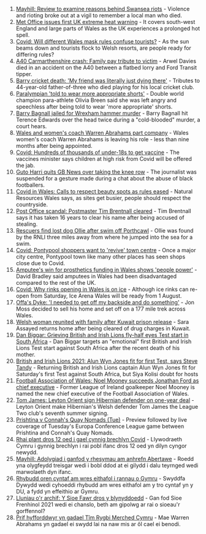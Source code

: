 1. [Mayhill: Review to examine reasons behind Swansea riots](https://www.bbc.co.uk/news/uk-wales-57890220) - Violence and rioting broke out at a vigil to remember a local man who died.
2. [Met Office issues first UK extreme heat warning](https://www.bbc.co.uk/news/uk-57893385) - It covers south-west England and large parts of Wales as the UK experiences a prolonged hot spell.
3. [Covid: Will different Wales mask rules confuse tourists?](https://www.bbc.co.uk/news/uk-wales-57894111) - As the sun beams down and tourists flock to Welsh resorts, are people ready for differing rules?
4. [A40 Carmarthenshire crash: Family pay tribute to victim](https://www.bbc.co.uk/news/uk-wales-57892924) - Arwel Davies died in an accident on the A40 between a flatbed lorry and Ford Transit tipper.
5. [Barry cricket death: 'My friend was literally just dying there'](https://www.bbc.co.uk/news/uk-wales-57892928) - Tributes to 44-year-old father-of-three who died playing for his local cricket club.
6. [Paralympian 'told to wear more appropriate shorts'](https://www.bbc.co.uk/sport/disability-sport/57887715) - Double world champion para-athlete Olivia Breen said she was left angry and speechless after being told to wear 'more appropriate' shorts.
7. [Barry Bagnall jailed for Wrexham hammer murder](https://www.bbc.co.uk/news/uk-wales-57880625) - Barry Bagnall hit Terence Edwards over the head twice during a "cold-blooded" murder, a court hears.
8. [Wales and women's coach Warren Abrahams part company](https://www.bbc.co.uk/sport/rugby-union/57892272) - Wales women's coach Warren Abrahams is leaving his role - less than nine months after being appointed.
9. [Covid: Hundreds of thousands of under-18s to get vaccine](https://www.bbc.co.uk/news/health-57885845) - The vaccines minister says children at high risk from Covid will be offered the jab.
10. [Guto Harri quits GB News over taking the knee row](https://www.bbc.co.uk/news/entertainment-arts-57885955) - The journalist was suspended for a gesture made during a chat about the abuse of black footballers.
11. [Covid in Wales: Calls to respect beauty spots as rules eased](https://www.bbc.co.uk/news/uk-wales-57870127) - Natural Resources Wales says, as sites get busier, people should respect the countryside.
12. [Post Office scandal: Postmaster Tim Brentnall cleared](https://www.bbc.co.uk/news/uk-wales-57885408) - Tim Brentnall says it has taken 16 years to clear his name after being accused of stealing.
13. [Rescuers find lost dog Ollie after swim off Porthcawl](https://www.bbc.co.uk/news/uk-wales-57880619) - Ollie was found by the RNLI three miles away from where he jumped into the sea for a swim.
14. [Covid: Pontypool shoppers want to 'revive' town centre](https://www.bbc.co.uk/news/uk-wales-57870128) - Once a major city centre, Pontypool town like many other places has seen shops close due to Covid.
15. [Amputee's win for prosthetics funding in Wales shows 'people power'](https://www.bbc.co.uk/news/uk-wales-57866765) - David Bradley said amputees in Wales had been disadvantaged compared to the rest of the UK.
16. [Covid: Why rinks opening in Wales is on ice](https://www.bbc.co.uk/news/uk-wales-57866643) - Although ice rinks can re-open from Saturday, Ice Arena Wales will be ready from 1 August.
17. [Offa's Dyke: 'I needed to get off my backside and do something'](https://www.bbc.co.uk/news/uk-wales-57854826) - Jon Moss decided to sell his home and set off on a 177 mile trek across Wales.
18. [Welsh woman reunited with family after Kuwait prison release](https://www.bbc.co.uk/news/uk-wales-57855353) - Sara Assayed returns home after being cleared of drug charges in Kuwait.
19. [Dan Biggar: Grieving British and Irish Lions fly-half eyes Test start in South Africa](https://www.bbc.co.uk/sport/rugby-union/57888359) - Dan Biggar targets an "emotional" first British and Irish Lions Test start against South Africa after the recent death of his mother.
20. [British and Irish Lions 2021: Alun Wyn Jones fit for first Test, says Steve Tandy](https://www.bbc.co.uk/sport/rugby-union/57888115) - Returning British and Irish Lions captain Alun Wyn Jones fit for Saturday's first Test against South Africa, but Siya Kolisi doubt for hosts
21. [Football Association of Wales: Noel Mooney succeeds Jonathan Ford as chief executive](https://www.bbc.co.uk/sport/football/57890781) - Former League of Ireland goalkeeper Noel Mooney is named the new chief executive of the Football Association of Wales.
22. [Tom James: Leyton Orient sign Hibernian defender on one-year deal](https://www.bbc.co.uk/sport/football/57896198) - Leyton Orient make Hibernian's Welsh defender Tom James the League Two club's seventh summer signing.
23. [Prishtina v Connah's Quay Nomads (Tue)](https://www.bbc.co.uk/sport/football/57891008) - Preview followed by live coverage of Tuesday's Europa Conference League game between Prishtina and Connah's Quay Nomads.
24. [Rhai plant dros 12 oed i gael cynnig brechlyn Covid](https://www.bbc.co.uk/newyddion/57892802) - Llywodraeth Cymru i gynnig brechlyn i rai pobl ifanc dros 12 oed yn dilyn cyngor newydd.
25. [Mayhill: Adolygiad i ganfod y rhesymau am anhrefn Abertawe](https://www.bbc.co.uk/newyddion/57890692) - Roedd yna olygfeydd treisgar wedi i bobl ddod at ei gilydd i dalu teyrnged wedi marwolaeth dyn ifanc.
26. [Rhybudd oren cyntaf am wres eithafol i rannau o Gymru](https://www.bbc.co.uk/newyddion/57889724) - Swyddfa Dywydd wedi cyhoeddi rhybudd am wres eithafol am y tro cyntaf yn y DU, a fydd yn effeithio ar Gymru.
27. [Lluniau o'r archif: Y Sioe Fawr dros y blynyddoedd](https://www.bbc.co.uk/newyddion/57837159) - Gan fod Sioe Frenhinol 2021 wedi ei chanslo, beth am gipolwg ar rai o sioeau'r gorffennol?
28. [Prif hyfforddwyr yn gadael Tîm Rygbi Merched Cymru](https://www.bbc.co.uk/newyddion/57892737) - Mae Warren Abrahams yn gadael ei swydd lai na naw mis ar ôl cael ei benodi.
